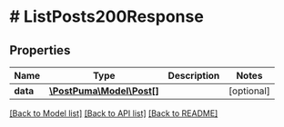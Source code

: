# # ListPosts200Response

## Properties

Name | Type | Description | Notes
------------ | ------------- | ------------- | -------------
**data** | [**\PostPuma\Model\Post[]**](Post.md) |  | [optional]

[[Back to Model list]](../../README.md#models) [[Back to API list]](../../README.md#endpoints) [[Back to README]](../../README.md)
